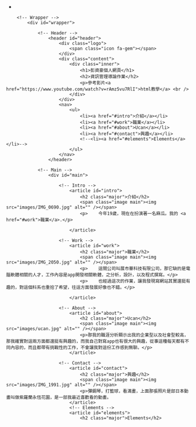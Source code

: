 -  <!DOCTYPE HTML>
<!--
	Dimension by HTML5 UP
	html5up.net | @ajlkn
	Free for personal and commercial use under the CCA 3.0 license (html5up.net/license)
-->
<html>
	<head>
		<title>彭的初版網站</title>
		<meta charset="utf-8" />
		<meta name="viewport" content="width=device-width, initial-scale=1, user-scalable=no" />
		<link rel="stylesheet" href="assets/css/main.css" />
		<noscript><link rel="stylesheet" href="assets/css/noscript.css" /></noscript>
	</head>
	<body class="is-preload">

		<!-- Wrapper -->
			<div id="wrapper">

				<!-- Header -->
					<header id="header">
						<div class="logo">
							<span class="icon fa-gem"></span>
						</div>
						<div class="content">
							<div class="inner">
								<h1>彭資豪個人網頁</h1>
								<h2>資訊管理導論作業</h2>
								<p>參考影片<a href="https://www.youtube.com/watch?v=rAmz5vu7RlI">html教學</a> <br />
							</div>
						</div>
						<nav>
							<ul>
								<li><a href="#intro">介紹</a></li>
								<li><a href="#work">職業</a></li>
								<li><a href="#about">Ucan</a></li>
								<li><a href="#contact">興趣</a></li>
								<!--<li><a href="#elements">Elements</a></li>-->
							</ul>
						</nav>
					</header>

				<!-- Main -->
					<div id="main">

						<!-- Intro -->
							<article id="intro">
								<h2 class="major">介紹</h2>
								<span class="image main"><img src="images/IMG_0690.jpg" alt="" /></span>
								<p>    今年19歲，現在在扮演著一名麻瓜。我的 <a href="#work">職業</a>.</p>
								
							</article>

						<!-- Work -->
							<article id="work">
								<h2 class="major">職業</h2>
								<span class="image main"><img src="images/IMG_2050.jpg" alt="" /></span>
								<p>    這間公司叫展市華科技有限公司，那它缺的是電腦軟體相關的人才，工作內容是app開發相關軟體，之分析，設計，以及程式撰寫。</p>
								<p>    也經過這次的作業，讓我發現寫網站其實還挺有趣的，對這個科系也重拾了希望，往這方面發展好像也不錯。</p>
								
							</article>

						<!-- About -->
							<article id="about">
								<h2 class="major">Ucan</h2>
								<span class="image main"><img src="images/ucan.jpg" alt="" /></span>
								<p>那我的職涯分析顯示出我的企業型以及社會型較高，那我確實對這兩方面都還挺有興趣的，而我自己對寫app也有很大的興趣，從事這種每天都有不同內容的，而且都帶有挑戰性的工作，不會讓我對這份工作感到無聊。</p>
							</article>

						<!-- Contact -->
							<article id="contact">
								<h2 class="major">興趣</h2>
								<span class="image main"><img src="images/IMG_1991.jpg" alt="" /></span>
								<p>彈鋼琴，打籃球，看滿畫，上面那張照片是部日本動畫叫做紫羅蘭永恆花園，是一部我最近喜歡看的動畫。    
							</article>
							<!-- Elements -->
							<article id="elements">
								<h2 class="major">Elements</h2>

							 

 
 
